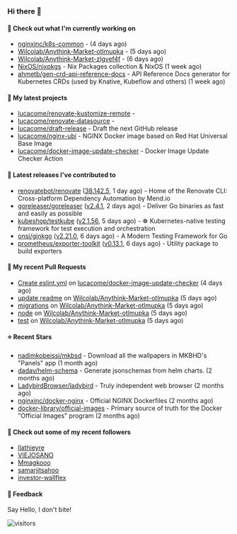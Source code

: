 ### Hi there 👋

#### 👷 Check out what I'm currently working on

- [nginxinc/k8s-common](https://github.com/nginxinc/k8s-common) -  (4 days ago)
- [Wilcolab/Anythink-Market-otlmupka](https://github.com/Wilcolab/Anythink-Market-otlmupka) -  (5 days ago)
- [Wilcolab/Anythink-Market-zlgvef4f](https://github.com/Wilcolab/Anythink-Market-zlgvef4f) -  (6 days ago)
- [NixOS/nixpkgs](https://github.com/NixOS/nixpkgs) - Nix Packages collection &amp; NixOS (1 week ago)
- [ahmetb/gen-crd-api-reference-docs](https://github.com/ahmetb/gen-crd-api-reference-docs) - API Reference Docs generator for Kubernetes CRDs (used by Knative, Kubeflow and others) (1 week ago)

#### 🌱 My latest projects

- [lucacome/renovate-kustomize-remote](https://github.com/lucacome/renovate-kustomize-remote) - 
- [lucacome/renovate-datasource](https://github.com/lucacome/renovate-datasource) - 
- [lucacome/draft-release](https://github.com/lucacome/draft-release) - Draft the next GitHub release
- [lucacome/nginx-ubi](https://github.com/lucacome/nginx-ubi) - NGINX Docker image based on Red Hat Universal Base Image
- [lucacome/docker-image-update-checker](https://github.com/lucacome/docker-image-update-checker) - Docker Image Update Checker Action

#### 🔭 Latest releases I've contributed to

- [renovatebot/renovate](https://github.com/renovatebot/renovate) ([38.142.5](https://github.com/renovatebot/renovate/releases/tag/38.142.5), 1 day ago) - Home of the Renovate CLI: Cross-platform Dependency Automation by Mend.io
- [goreleaser/goreleaser](https://github.com/goreleaser/goreleaser) ([v2.4.1](https://github.com/goreleaser/goreleaser/releases/tag/v2.4.1), 2 days ago) - Deliver Go binaries as fast and easily as possible
- [kubeshop/testkube](https://github.com/kubeshop/testkube) ([v2.1.56](https://github.com/kubeshop/testkube/releases/tag/v2.1.56), 5 days ago) - ☸️ Kubernetes-native testing framework for test execution and orchestration
- [onsi/ginkgo](https://github.com/onsi/ginkgo) ([v2.21.0](https://github.com/onsi/ginkgo/releases/tag/v2.21.0), 6 days ago) - A Modern Testing Framework for Go
- [prometheus/exporter-toolkit](https://github.com/prometheus/exporter-toolkit) ([v0.13.1](https://github.com/prometheus/exporter-toolkit/releases/tag/v0.13.1), 6 days ago) - Utility package to build exporters

#### 🔨 My recent Pull Requests

- [Create eslint.yml](https://github.com/lucacome/docker-image-update-checker/pull/84) on [lucacome/docker-image-update-checker](https://github.com/lucacome/docker-image-update-checker) (4 days ago)
- [update readme](https://github.com/Wilcolab/Anythink-Market-otlmupka/pull/14) on [Wilcolab/Anythink-Market-otlmupka](https://github.com/Wilcolab/Anythink-Market-otlmupka) (5 days ago)
- [migrations](https://github.com/Wilcolab/Anythink-Market-otlmupka/pull/13) on [Wilcolab/Anythink-Market-otlmupka](https://github.com/Wilcolab/Anythink-Market-otlmupka) (5 days ago)
- [node](https://github.com/Wilcolab/Anythink-Market-otlmupka/pull/12) on [Wilcolab/Anythink-Market-otlmupka](https://github.com/Wilcolab/Anythink-Market-otlmupka) (5 days ago)
- [test](https://github.com/Wilcolab/Anythink-Market-otlmupka/pull/11) on [Wilcolab/Anythink-Market-otlmupka](https://github.com/Wilcolab/Anythink-Market-otlmupka) (5 days ago)

#### ⭐ Recent Stars

- [nadimkobeissi/mkbsd](https://github.com/nadimkobeissi/mkbsd) - Download all the wallpapers in MKBHD&#39;s &#34;Panels&#34; app (1 month ago)
- [dadav/helm-schema](https://github.com/dadav/helm-schema) - Generate jsonschemas from helm charts. (2 months ago)
- [LadybirdBrowser/ladybird](https://github.com/LadybirdBrowser/ladybird) - Truly independent web browser (2 months ago)
- [nginxinc/docker-nginx](https://github.com/nginxinc/docker-nginx) - Official NGINX Dockerfiles (2 months ago)
- [docker-library/official-images](https://github.com/docker-library/official-images) - Primary source of truth for the Docker &#34;Official Images&#34; program (2 months ago)

#### 👯 Check out some of my recent followers

- [llathieyre](https://github.com/llathieyre)
- [VIEJOSANO](https://github.com/VIEJOSANO)
- [Mmagkooo](https://github.com/Mmagkooo)
- [samarjitsahoo](https://github.com/samarjitsahoo)
- [investor-wallflex](https://github.com/investor-wallflex)

#### 💬 Feedback

Say Hello, I don't bite!

![visitors](https://visitor-badge.laobi.icu/badge?page_id=lucacome.visitor-badge)
#

